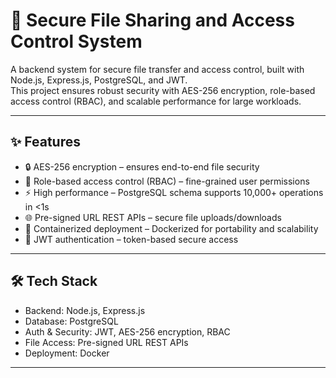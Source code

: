 # 🔐 Secure File Sharing and Access Control System

A backend system for secure file transfer and access control, built with Node.js, Express.js, PostgreSQL, and JWT.  
This project ensures robust security with AES-256 encryption, role-based access control (RBAC), and scalable performance for large workloads.

---

## ✨ Features

- 🔒 AES-256 encryption – ensures end-to-end file security  
- 👥 Role-based access control (RBAC) – fine-grained user permissions  
- ⚡ High performance – PostgreSQL schema supports 10,000+ operations in <1s  
- 🌐 Pre-signed URL REST APIs – secure file uploads/downloads  
- 🐳 Containerized deployment – Dockerized for portability and scalability  
- 🔑 JWT authentication – token-based secure access  

---

## 🛠️ Tech Stack

- Backend: Node.js, Express.js  
- Database: PostgreSQL  
- Auth & Security: JWT, AES-256 encryption, RBAC  
- File Access: Pre-signed URL REST APIs  
- Deployment: Docker  

---

